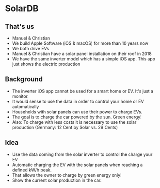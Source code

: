 # SolarDB

## That's us
* Manuel & Christian
* We build Apple Software (iOS & macOS) for more than 10 years now
* We both drive EVs
* Manuel & Christian have a solar panel installation on their roof in 2018
* We have the same inverter model which has a simple iOS app. This app just shows the electric production


## Background

* The inverter iOS app cannot be used for a smart home or EV. It's just a monitor.
* It would sense to use the data in order to control your home or EV automatically
* Households with solar panels can use their power to charge EVs. 
* The goal is to charge the car powered by the sun. Green energy!
* Also: To charge with less costs it is necessary to use the solar production (Germany: 12 Cent by Solar vs. 29 Cents)


## Idea
* Use the data coming from the solar inverter to control the charge your EV
* Automatic charging the EV with the solar panels when reaching a defined kW/h peak.
* That allows the owner to charge by green energy only!
* Show the current solar production in the car. 

